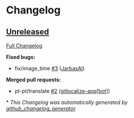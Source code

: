 # Changelog

## [Unreleased](https://github.com/OpenVoiceOS/ovos-skill-confucius-quotes/tree/HEAD)

[Full Changelog](https://github.com/OpenVoiceOS/ovos-skill-confucius-quotes/compare/861b68bb2cd9f5634508e30df58f258f6bca47d9...HEAD)

**Fixed bugs:**

- fix/image\_time [\#3](https://github.com/OpenVoiceOS/ovos-skill-confucius-quotes/pull/3) ([JarbasAl](https://github.com/JarbasAl))

**Merged pull requests:**

- pt-pt/translate [\#2](https://github.com/OpenVoiceOS/ovos-skill-confucius-quotes/pull/2) ([gitlocalize-app[bot]](https://github.com/apps/gitlocalize-app))



\* *This Changelog was automatically generated by [github_changelog_generator](https://github.com/github-changelog-generator/github-changelog-generator)*
